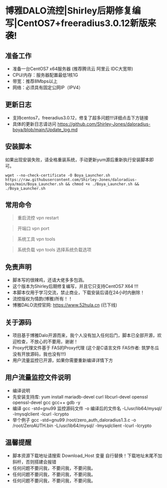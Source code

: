 # 博雅DALO流控|Shirley后期修复编写|CentOS7+freeradius3.0.12新版来袭!

## 准备工作
* 准备一台CentOS7 x64服务器 (推荐腾讯云 阿里云 IDC大宽带)
* CPU/内存：服务器配置最低1核1G
* 带宽：推荐8Mbps以上
* 网络：必须具有固定公网IP（IPV4）

## 更新日志
* 支持centos7，freeradius3.0.12，修复了超多问题!!!详细点击下方链接
* 具体的更新日志请访问 https://github.com/Shirley-Jones/daloradius-boya/blob/main/Update_log.md


## 安装脚本
如果出现安装失败，请全格重装系统，手动更新yum源后重新执行安装脚本即可。
```shell script
wget --no-check-certificate -O Boya_Launcher.sh https://raw.githubusercontent.com/Shirley-Jones/daloradius-boya/main/Boya_Launcher.sh && chmod +x ./Boya_Launcher.sh && ./Boya_Launcher.sh
```

## 常用命令
> 重启流控 vpn restart

> 开端口 vpn port

> 系统工具 vpn tools

> 系统负载 vpn tools 选择系统负载选项


## 免责声明
* 脚本写的很辣鸡，还请大佬多多包涵。
* 这个版本为Shirley后期修复编写，并且它只支持CentOS7 X64 !!!
* 本脚本仅用于学习交流，禁止商业，下载安装后请在24小时内删除！
* 流控版权为情韵(博雅)所有！！
* 博雅DALO流控官网: https://www.52hula.cn (已下线)

## 关于源码
* 项目基于博雅Dalo开源而来，我个人没有加入任何后门，脚本已全部开源，欢迎检查，不放心的不要用，谢谢！
* Proxy代理文件基于 FAS的Proxy代理 (这个是C语言文件 FAS作者: 筑梦冬瓜 没有开放源码，我也没有!!!)
* 用户流量监控已开源，如果你需要重新编译详情下方



## 用户流量监控文件说明
* 编译说明
* 先安装支持库: yum install mariadb-devel curl libcurl-devel openssl openssl-devel gcc gcc++ gdb -y
* 编译 gcc -std=gnu99 监控源码文件 -o 编译后的文件名 -L/usr/lib64/mysql/ -lmysqlclient  -lcurl -lcrypto
* 举个例子 gcc -std=gnu99 /root/zero_auth_daloradius1.3.c -o /root/ZeroAUTH.bin -L/usr/lib64/mysql/ -lmysqlclient  -lcurl -lcrypto


  
## 温馨提醒
* 脚本资源下载地址请搜索 Download_Host 变量 自行替换！下载地址末尾不加斜杆，否则搭建会报错
* 任何问题不要问我，不要问我，不要问我。
* 任何问题不要问我，不要问我，不要问我。
* 任何问题不要问我，不要问我，不要问我。



